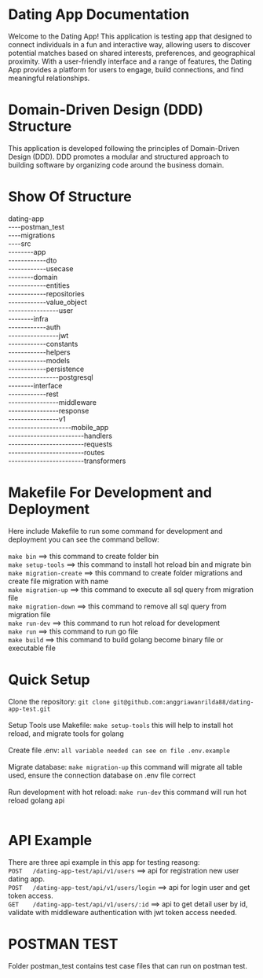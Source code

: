 # Dating App Documentation
Welcome to the Dating App! This application is testing app that designed to connect individuals in a fun and interactive way, allowing users to discover potential matches based on shared interests, preferences, and geographical proximity. With a user-friendly interface and a range of features, the Dating App provides a platform for users to engage, build connections, and find meaningful relationships.

# Domain-Driven Design (DDD) Structure
This application is developed following the principles of Domain-Driven Design (DDD). DDD promotes a modular and structured approach to building software by organizing code around the business domain.

# Show Of Structure

dating-app <br />
----postman_test <br />
----migrations <br />
----src <br />
--------app <br />
------------dto <br />
------------usecase <br />
--------domain <br />
------------entities <br />
------------repositories <br />
------------value_object <br />
----------------user <br />
--------infra <br />
------------auth <br />
----------------jwt <br />
------------constants <br />
------------helpers <br />
------------models <br />
------------persistence <br />
----------------postgresql <br />
--------interface <br />
------------rest <br />
----------------middleware <br />
----------------response <br />
----------------v1 <br />
--------------------mobile_app <br />
------------------------handlers <br />
------------------------requests <br />
------------------------routes <br />
------------------------transformers <br />

# Makefile For Development and Deployment
Here include Makefile to run some command for development and deployment you can see the command bellow:<br /><br />
`make bin` ==> this command to create folder bin <br />
`make setup-tools` ==> this command to install hot reload bin and migrate bin <br />
`make migration-create` ==> this command to create folder migrations and create file migration with name <br />
`make migration-up` ==> this command to execute all sql query from migration file <br />
`make migration-down` ==> this command to remove all sql query from migration file <br />
`make run-dev` ==> this command to run hot reload for development <br />
`make run` ==>  this command to run go file<br />
`make build` ==>  this command to build golang become binary file or executable file<br />


# Quick Setup
Clone the repository: `git clone git@github.com:anggriawanrilda88/dating-app-test.git` <br /><br />
Setup Tools use Makefile: `make setup-tools` this will help to install hot reload, and migrate tools for golang<br /><br />
Create file .env: `all variable needed can see on file .env.example`<br /><br />
Migrate database: `make migration-up` this command will migrate all table used, ensure the connection database on .env file correct<br /><br />
Run development with hot reload: `make run-dev` this command will run hot reload golang api<br /><br />


# API Example
There are three api example in this app for testing reasong:<br />
`POST   /dating-app-test/api/v1/users`          ==> api for registration new user dating app.<br />
`POST   /dating-app-test/api/v1/users/login`    ==> api for login user and get token access.<br />
`GET    /dating-app-test/api/v1/users/:id`      ==> api to get detail user by id, validate with middleware authentication with jwt token access needed.<br />

# POSTMAN TEST
Folder postman_test contains test case files that can run on postman test.